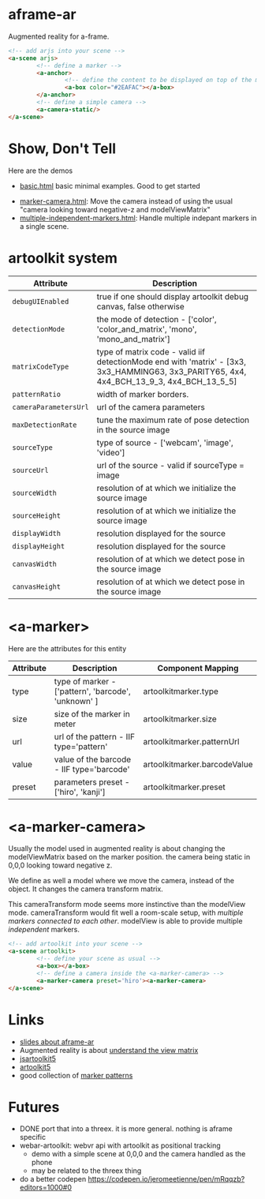 # aframe-ar
Augmented reality for a-frame.

```html
<!-- add arjs into your scene -->
<a-scene arjs>
        <!-- define a marker -->
        <a-anchor>
                <!-- define the content to be displayed on top of the marker -->
                <a-box color="#2EAFAC"></a-box>
        </a-anchor>
        <!-- define a simple camera -->
        <a-camera-static/>
</a-scene>
```

# Show, Don't Tell
Here are the demos

- [basic.html](https://jeromeetienne.github.io/AR.js/aframe/examples/basic.html)
basic minimal examples. Good to get started
<!-- - [demo.html](https://jeromeetienne.github.io/AR.js/aframe/examples/demo.html)
shows you all the possibilities of aframe-ar. You can play around -->
- [marker-camera.html](https://jeromeetienne.github.io/AR.js/aframe/examples/marker-camera.html):
Move the camera instead of using the usual "camera looking toward negative-z and modelViewMatrix"
- [multiple-independent-markers.html](https://jeromeetienne.github.io/AR.js/aframe/examples/multiple-independent-markers.html):
Handle multiple indepant markers in a single scene.
<!-- - [hatsune-minecraft.html](https://jeromeetienne.github.io/AR.js/aframe/examples/minecraft.html):
include a hatsune miku or minecraft avatar on the marker -->

# artoolkit system

| Attribute | Description |
| --- | --- |
| `debugUIEnabled` | true if one should display artoolkit debug canvas, false otherwise |
| `detectionMode` | the mode of detection - ['color', 'color_and_matrix', 'mono', 'mono_and_matrix'] |
| `matrixCodeType` | type of matrix code - valid iif detectionMode end with 'matrix' - [3x3, 3x3_HAMMING63, 3x3_PARITY65, 4x4, 4x4_BCH_13_9_3, 4x4_BCH_13_5_5] |
| `patternRatio` | width of marker borders. |
| `cameraParametersUrl` | url of the camera parameters |
| `maxDetectionRate` | tune the maximum rate of pose detection in the source image |
| `sourceType` | type of source - ['webcam', 'image', 'video'] |
| `sourceUrl` | url of the source - valid if sourceType = image|video |
| `sourceWidth` | resolution of at which we initialize the source image |
| `sourceHeight` | resolution of at which we initialize the source image |
| `displayWidth` | resolution displayed for the source  |
| `displayHeight` | resolution displayed for the source  |
| `canvasWidth` | resolution of at which we detect pose in the source image |
| `canvasHeight` | resolution of at which we detect pose in the source image |

# \<a-marker\>

Here are the attributes for this entity

| Attribute | Description | Component Mapping |
| --- | --- | --- |
| type | type of marker - ['pattern', 'barcode', 'unknown' ] | artoolkitmarker.type |
| size | size of the marker in meter | artoolkitmarker.size |
| url | url of the pattern - IIF type='pattern' | artoolkitmarker.patternUrl |
| value | value of the barcode - IIF type='barcode' | artoolkitmarker.barcodeValue |
| preset | parameters preset - ['hiro', 'kanji'] | artoolkitmarker.preset |


# \<a-marker-camera\>
Usually the model used in augmented reality is about changing the modelViewMatrix
based on the marker position. the camera being static in 0,0,0 looking toward negative z.

We define as well a model where we move the camera, instead of the object.
It changes the camera transform matrix.

This cameraTransform mode seems more instinctive than the modelView mode.
cameraTransform would fit well a room-scale setup, with *multiple markers connected to each other*.
modelView is able to provide multiple *independent* markers.

```html
<!-- add artoolkit into your scene -->
<a-scene artoolkit>
        <!-- define your scene as usual -->
        <a-box></a-box>
        <!-- define a camera inside the <a-marker-camera> -->
        <a-marker-camera preset='hiro'><a-marker-camera>
</a-scene>
```

# Links

- [slides about aframe-ar](http://jeromeetienne.github.io/slides/artoolkit-aframe/)
- Augmented reality is about [understand the view matrix](http://www.3dgep.com/understanding-the-view-matrix/)
- [jsartoolkit5](https://github.com/artoolkit/jsartoolkit5)
- [artoolkit5](https://github.com/artoolkit/artoolkit5/)
- good collection of [marker patterns](https://github.com/artoolkit/artoolkit5/tree/master/doc/patterns)

# Futures
- DONE port that into a threex. it is more general. nothing is aframe specific
- webar-artoolkit: webvr api with artoolkit as positional tracking
  - demo with a simple scene at 0,0,0 and the camera handled as the phone
  - may be related to the threex thing
- do a better codepen https://codepen.io/jeromeetienne/pen/mRqqzb?editors=1000#0
